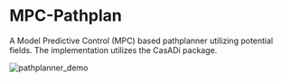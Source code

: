 # MPC-Pathplan
A Model Predictive Control (MPC) based pathplanner utilizing potential fields. The implementation utilizes the CasADi package.

![pathplanner_demo](https://user-images.githubusercontent.com/81572776/155862980-394163c9-da09-4364-96e1-21fd7293b1db.png)
